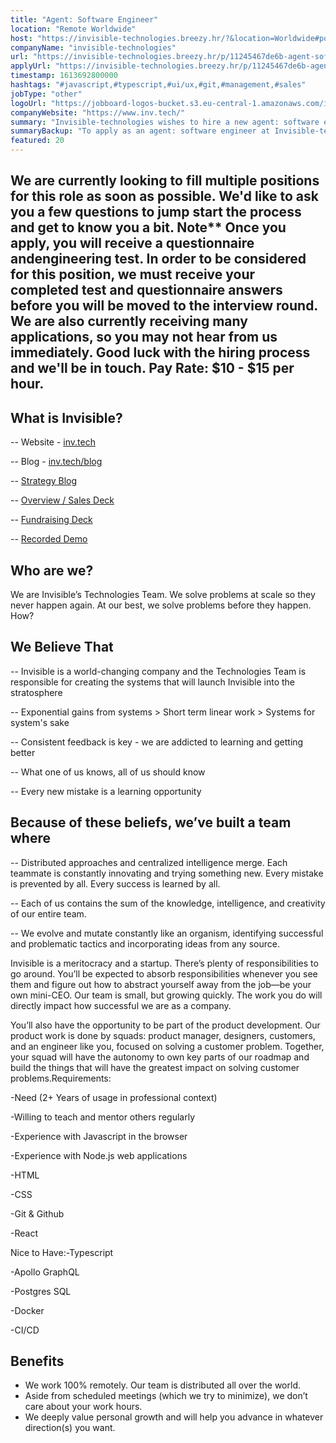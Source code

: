 ```yaml
---
title: "Agent: Software Engineer"
location: "Remote Worldwide"
host: "https://invisible-technologies.breezy.hr/?&location=Worldwide#positions"
companyName: "invisible-technologies"
url: "https://invisible-technologies.breezy.hr/p/11245467de6b-agent-software-engineer"
applyUrl: "https://invisible-technologies.breezy.hr/p/11245467de6b-agent-software-engineer/apply"
timestamp: 1613692800000
hashtags: "#javascript,#typescript,#ui/ux,#git,#management,#sales"
jobType: "other"
logoUrl: "https://jobboard-logos-bucket.s3.eu-central-1.amazonaws.com/invisible-technologies"
companyWebsite: "https://www.inv.tech/"
summary: "Invisible-technologies wishes to hire a new agent: software engineer. If you have 2+ Years of usage in professional context, consider applying."
summaryBackup: "To apply as an agent: software engineer at Invisible-technologies, you preferably need to have some knowledge of: #javascript, #typescript, #ui/ux."
featured: 20
---
```


## We are currently looking to fill multiple positions for this role as soon as possible. We'd like to ask you a few questions to jump start the process and get to know you a bit. Note\*\* Once you apply, you will receive a questionnaire andengineering test. In order to be considered for this position, we must receive your completed test and questionnaire answers before you will be moved to the interview round. We are also currently receiving many applications, so you may not hear from us immediately. Good luck with the hiring process and we'll be in touch. Pay Rate: $10 - $15 per hour.

## What is Invisible?

\-- Website - [inv.tech](http://www.inv.tech/)

\-- Blog - [inv.tech/blog](http://www.inv.tech/blog)

\-- [Strategy Blog](https://medium.com/invisible-strategy)

\-- [Overview / Sales Deck](https://invtech.docsend.com/view/6kp3ixp)

\-- [Fundraising Deck](https://invtech.docsend.com/view/bqd3k7p)

\-- [Recorded Demo](https://youtu.be/f9P2LbTYrRw)

## Who are we?

We are Invisible’s Technologies Team. We solve problems at scale so they never happen again. At our best, we solve problems before they happen. How?

## We Believe That

\-- Invisible is a world-changing company and the Technologies Team is responsible for creating the systems that will launch Invisible into the stratosphere

\-- Exponential gains from systems > Short term linear work > Systems for system's sake

\-- Consistent feedback is key - we are addicted to learning and getting better

\-- What one of us knows, all of us should know

\-- Every new mistake is a learning opportunity

## Because of these beliefs, we’ve built a team where

\-- Distributed approaches and centralized intelligence merge. Each teammate is constantly innovating and trying something new. Every mistake is prevented by all. Every success is learned by all.

\-- Each of us contains the sum of the knowledge, intelligence, and creativity of our entire team.

\-- We evolve and mutate constantly like an organism, identifying successful and problematic tactics and incorporating ideas from any source.

Invisible is a meritocracy and a startup. There’s plenty of responsibilities to go around. You’ll be expected to absorb responsibilities whenever you see them and figure out how to abstract yourself away from the job—be your own mini-CEO. Our team is small, but growing quickly. The work you do will directly impact how successful we are as a company.

You’ll also have the opportunity to be part of the product development. Our product work is done by squads: product manager, designers, customers, and an engineer like you, focused on solving a customer problem. Together, your squad will have the autonomy to own key parts of our roadmap and build the things that will have the greatest impact on solving customer problems.Requirements:

\-Need (2+ Years of usage in professional context)

\-Willing to teach and mentor others regularly

\-Experience with Javascript in the browser

\-Experience with Node.js web applications

\-HTML

\-CSS

\-Git & Github

\-React

Nice to Have:-Typescript

\-Apollo GraphQL

\-Postgres SQL

\-Docker

\-CI/CD

## Benefits

*   We work 100% remotely. Our team is distributed all over the world.
*   Aside from scheduled meetings (which we try to minimize), we don’t care about your work hours.
*   We deeply value personal growth and will help you advance in whatever direction(s) you want.

